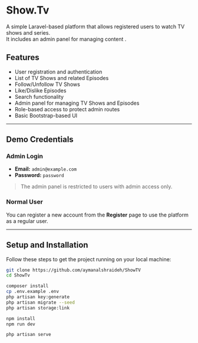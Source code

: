 # Show.Tv

A simple Laravel-based platform that allows registered users to watch TV shows and series.  
It includes an admin panel for managing content .

## Features

- User registration and authentication
- List of TV Shows and related Episodes
- Follow/Unfollow TV Shows
- Like/Dislike Episodes
- Search functionality
- Admin panel for managing TV Shows and Episodes
- Role-based access to protect admin routes
- Basic Bootstrap-based UI

---

## Demo Credentials

### Admin Login

- **Email:** `admin@example.com`
- **Password:** `password`

> The admin panel is restricted to users with admin access only.

### Normal User

You can register a new account from the **Register** page to use the platform as a regular user.

---

## Setup and Installation

Follow these steps to get the project running on your local machine:

```bash
git clone https://github.com/aymanalshraideh/ShowTV
cd ShowTv

composer install
cp .env.example .env
php artisan key:generate
php artisan migrate --seed
php artisan storage:link

npm install
npm run dev

php artisan serve
